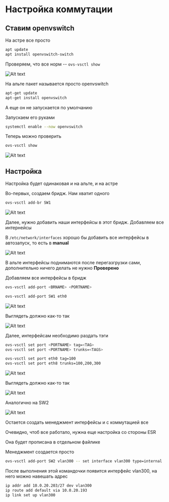 # Настройка коммутации

## Ставим openvswitch

На астре все просто

```bash
apt update
apt install openvswitch-switch
```

Проверяем, что все норм -- `ovs-vsctl show`

![Alt text](image.png)

На альте пакет называется просто openvswitch

```bash
apt-get update
apt-get install openvswitch
```

А еще он не запускается по умолчанию

Запускаем его руками

```bash
systemctl enable --now openvswitch
```

Теперь можно проверить

```bash
ovs-vsctl show
```

![Alt text](image-1.png)

## Настройка

Настройка будет одинаковая и на альте, и на астре

Во-первых, создаем бридж. Нам хватит одного

```bash
ovs-vsctl add-br SW1
```

![Alt text](image-2.png)

Далее, нужно добавить наши интерфейсы в этот бридж. Добавляем все интернейсы

В `/etc/network/interfaces` хорошо бы добавить все интерфейсы в автозапуск, то есть в **manual**

![Alt text](image-3.png)

В альте интерфейсы поднимаются после перегазгрузки сами, дополнительно ничего делать не нужно **Проверено**

Добавляем все интерфейсы в бридж

```bash
ovs-vsctl add-port <BRNAME> <PORTNAME>

ovs-vsctl add-port SW1 eth0
```

![Alt text](image-4.png)

Выглядеть должно как-то так

![Alt text](image-5.png)

Далее, интерфейсам необходимо раздать тэги

```bash
ovs-vsctl set port <PORTNAME> tag=<TAG>
ovs-vsctl set port <PORTNAME> trunks=<TAGS>

ovs-vsctl set port eth0 tag=100
ovs-vsctl set port eth8 trunks=100,200,300
```

![Alt text](image-6.png)

Выглядеть должно как-то так

![Alt text](image-7.png)

Аналогично на SW2

![Alt text](image-8.png)

Остается создать менеджмент интерфейсы и с коммутацией все

Очевидно, чтоб все работало, нужна еще настройка со стороны ESR

Она будет прописана в отдельном файлике

Менеджмент создается просто

```bash
ovs-vsctl add-port SW2 vlan300 -- set interface vlan300 type=internal
```

После выполнения этой командочки появится интерфейс vlan300, на него можно навешать адрес

```bash
ip addr add 10.0.20.203/27 dev vlan300
ip route add default via 10.0.20.193
ip link set up vlan300
```
